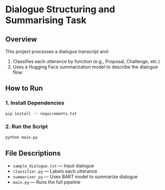 # Dialogue Structuring and Summarising Task

## Overview
This project processes a dialogue transcript and:
1. Classifies each utterance by function (e.g., Proposal, Challenge, etc.)
2. Uses a Hugging Face summarization model to describe the dialogue flow

## How to Run

### 1. Install Dependencies
```bash
pip install -r requirements.txt
```

### 2. Run the Script
```bash
python main.py
```

## File Descriptions
- `sample_dialogue.txt` — Input dialogue
- `classifier.py` — Labels each utterance
- `summariser.py` — Uses BART model to summarize dialogue
- `main.py` — Runs the full pipeline
